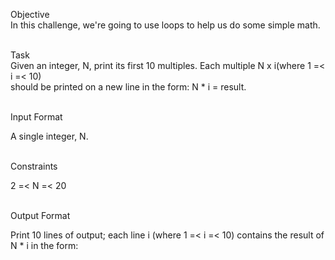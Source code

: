 Objective<br>
In this challenge, we're going to use loops to help us do some simple math.<br><br>

Task<br>
Given an integer, N, print its first 10 multiples. Each multiple N x i(where 1 =< i =< 10) <br>
should be printed on a new line in the form: N * i = result. <br><br>

Input Format <br>

A single integer, N.<br><br>

Constraints<br>

2 =< N =< 20<br><br>

Output Format<br>

Print 10 lines of output; each line i (where 1 =< i =< 10) contains the result of N * i in the form:<br>
